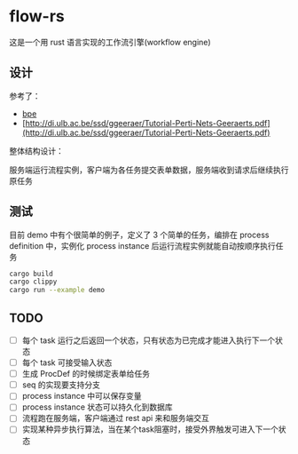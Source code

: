 # flow-rs

这是一个用 rust 语言实现的工作流引擎(workflow engine)

## 设计

参考了：

- [bpe](https://github.com/synrc/bpe)
- [http://di.ulb.ac.be/ssd/ggeeraer/Tutorial-Perti-Nets-Geeraerts.pdf](http://di.ulb.ac.be/ssd/ggeeraer/Tutorial-Perti-Nets-Geeraerts.pdf)

整体结构设计：

服务端运行流程实例，客户端为各任务提交表单数据，服务端收到请求后继续执行原任务

## 测试

目前 demo 中有个很简单的例子，定义了 3 个简单的任务，编排在 process definition 中，实例化 process instance 后运行流程实例就能自动按顺序执行任务

```sh
cargo build
cargo clippy
cargo run --example demo
```

## TODO

- [ ] 每个 task 运行之后返回一个状态，只有状态为已完成才能进入执行下一个状态
- [ ] 每个 task 可接受输入状态
- [ ] 生成 ProcDef 的时候绑定表单给任务
- [ ] seq 的实现要支持分支
- [ ] process instance 中可以保存变量
- [ ] process instance 状态可以持久化到数据库
- [ ] 流程跑在服务端，客户端通过 rest api 来和服务端交互
- [ ] 实现某种异步执行算法，当在某个task阻塞时，接受外界触发可进入下一个状态
